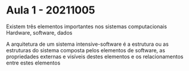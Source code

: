 # Aula 1 - 20211005
Existem três elementos importantes nos sistemas computacionais
Hardware, software, dados

A arquitetura de um sistema intensive-software é a estrutura ou as estruturas do sistema composta pelos elementos de software, as propriedades externas e visíveis destes elementos e os relacionamentos entre estes elementos
